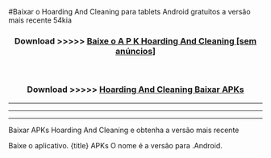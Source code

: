 #Baixar o Hoarding And Cleaning   para tablets Android gratuitos a versão mais recente 54kia


<div align="center">
<h3>Download >>>>> <a href="https://pt-web.web.app/?pt= Hoarding And Cleaning ">Baixe o A P K Hoarding And Cleaning  [sem anúncios]</a></h3><br>

<h3>Download >>>>> <a href="https://pt-web.web.app/?pt= Hoarding And Cleaning ">Hoarding And Cleaning  Baixar APKs</a></h3>
</div>

----------------------------------------------------------

----------------------------------------------------------

----------------------------------------------------------

Baixar APKs Hoarding And Cleaning  e obtenha a versão mais recente

Baixe o aplicativo. {title} APKs O nome é a versão para .Android.


